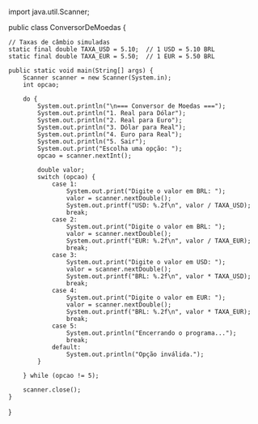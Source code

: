 import java.util.Scanner;

public class ConversorDeMoedas {

    // Taxas de câmbio simuladas  
    static final double TAXA_USD = 5.10;  // 1 USD = 5.10 BRL
    static final double TAXA_EUR = 5.50;  // 1 EUR = 5.50 BRL

    public static void main(String[] args) {
        Scanner scanner = new Scanner(System.in);
        int opcao;

        do {
            System.out.println("\n=== Conversor de Moedas ===");
            System.out.println("1. Real para Dólar");
            System.out.println("2. Real para Euro");
            System.out.println("3. Dólar para Real");
            System.out.println("4. Euro para Real");
            System.out.println("5. Sair");
            System.out.print("Escolha uma opção: ");
            opcao = scanner.nextInt();

            double valor;
            switch (opcao) {
                case 1:
                    System.out.print("Digite o valor em BRL: ");
                    valor = scanner.nextDouble();
                    System.out.printf("USD: %.2f\n", valor / TAXA_USD);
                    break;
                case 2:
                    System.out.print("Digite o valor em BRL: ");
                    valor = scanner.nextDouble();
                    System.out.printf("EUR: %.2f\n", valor / TAXA_EUR);
                    break;
                case 3:
                    System.out.print("Digite o valor em USD: ");
                    valor = scanner.nextDouble();
                    System.out.printf("BRL: %.2f\n", valor * TAXA_USD);
                    break;
                case 4:
                    System.out.print("Digite o valor em EUR: ");
                    valor = scanner.nextDouble();
                    System.out.printf("BRL: %.2f\n", valor * TAXA_EUR);
                    break;
                case 5:
                    System.out.println("Encerrando o programa...");
                    break;
                default:
                    System.out.println("Opção inválida.");
            }

        } while (opcao != 5);

        scanner.close();
    }
}
